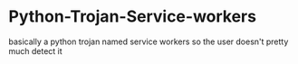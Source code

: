# Python-Trojan-Service-workers
basically a python trojan named service workers so the user doesn't pretty much detect it
